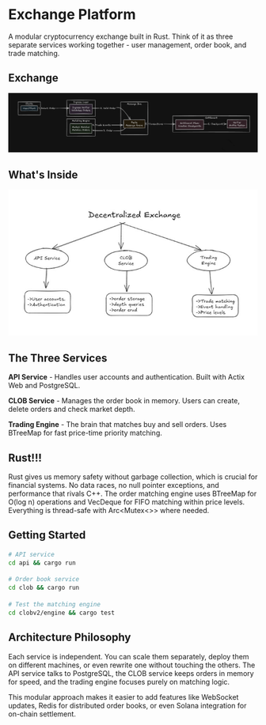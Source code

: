 # Exchange Platform

A modular cryptocurrency exchange built in Rust. Think of it as three separate services working together - user management, order book, and trade matching.

## Exchange

![Architecture](./image1.png)

## What's Inside

![Flow Graph](./defi.jpg)

## The Three Services

**API Service** - Handles user accounts and authentication. Built with Actix Web and PostgreSQL.

**CLOB Service** - Manages the order book in memory. Users can create, delete orders and check market depth.

**Trading Engine** - The brain that matches buy and sell orders. Uses BTreeMap for fast price-time priority matching.

## Rust!!!

Rust gives us memory safety without garbage collection, which is crucial for financial systems. No data races, no null pointer exceptions, and performance that rivals C++.
The order matching engine uses BTreeMap for O(log n) operations and VecDeque for FIFO matching within price levels. Everything is thread-safe with Arc<Mutex<>> where needed.

## Getting Started

```bash
# API service
cd api && cargo run

# Order book service
cd clob && cargo run

# Test the matching engine
cd clobv2/engine && cargo test
```

## Architecture Philosophy

Each service is independent. You can scale them separately, deploy them on different machines, or even rewrite one without touching the others. The API service talks to PostgreSQL, the CLOB service keeps orders in memory for speed, and the trading engine focuses purely on matching logic.

This modular approach makes it easier to add features like WebSocket updates, Redis for distributed order books, or even Solana integration for on-chain settlement.
